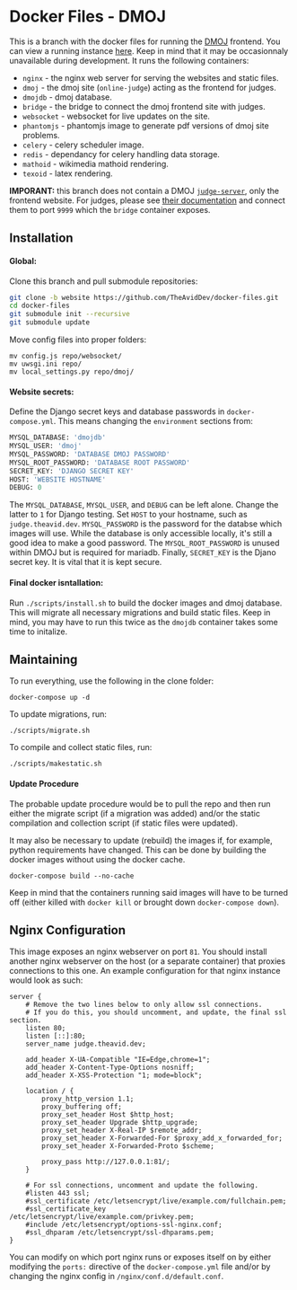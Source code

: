 # Docker Files - DMOJ
This is a branch with the docker files for running the [DMOJ](https://github.com/DMOJ/online-judge) frontend. You can view a running instance [here](https://judge.theavid.dev). Keep in mind that it may be occasionnaly unavailable during development. It runs the following containers:
 * `nginx` - the nginx web server for serving the websites and static files.
 * `dmoj` - the dmoj site (`online-judge`) acting as the frontend for judges.
 * `dmojdb` - dmoj database.
 * `bridge` - the bridge to connect the dmoj frontend site with judges.
 * `websocket` - websocket for live updates on the site.
 * `phantomjs` - phantomjs image to generate pdf versions of dmoj site problems.
 * `celery` - celery scheduler image.
 * `redis` - dependancy for celery handling data storage.
 * `mathoid` - wikimedia mathoid rendering.
 * `texoid` - latex rendering.
 
 **IMPORANT:** this branch does not contain a DMOJ [`judge-server`](https://github.com/DMOJ/judge-server), only the frontend website. For judges, please see [their documentation](https://docs.dmoj.ca/#/judge/linux_installation) and connect them to port `9999` which the `bridge` container exposes.
 
## Installation
#### Global:
Clone this branch and pull submodule repositories:
```sh
git clone -b website https://github.com/TheAvidDev/docker-files.git
cd docker-files
git submodule init --recursive
git submodule update
```

Move config files into proper folders:
```
mv config.js repo/websocket/
mv uwsgi.ini repo/
mv local_settings.py repo/dmoj/
```

#### Website secrets:
Define the Django secret keys and database passwords in `docker-compose.yml`. This means changing the `environment` sections from:
```py
MYSQL_DATABASE: 'dmojdb'
MYSQL_USER: 'dmoj'
MYSQL_PASSWORD: 'DATABASE DMOJ PASSWORD'
MYSQL_ROOT_PASSWORD: 'DATABASE ROOT PASSWORD'
SECRET_KEY: 'DJANGO SECRET KEY'
HOST: 'WEBSITE HOSTNAME'
DEBUG: 0
```

The `MYSQL_DATABASE`, `MYSQL_USER`, and `DEBUG` can be left alone. Change the latter to `1` for Django testing. Set `HOST` to your hostname, such as `judge.theavid.dev`. `MYSQL_PASSWORD` is the password for the databse which images will use. While the database is only accessible locally, it's still a good idea to make a good password. The `MYSQL_ROOT_PASSWORD` is unused within DMOJ but is required for mariadb. Finally, `SECRET_KEY` is the Djano secret key. It is vital that it is kept secure.

#### Final docker isntallation:
Run `./scripts/install.sh` to build the docker images and dmoj database. This will migrate all necessary migrations and build static files. Keep in mind, you may have to run this twice as the `dmojdb` container takes some time to initalize.

## Maintaining
To run everything, use the following in the clone folder:
```
docker-compose up -d
```

To update migrations, run:
```
./scripts/migrate.sh
```

To compile and collect static files, run:
```
./scripts/makestatic.sh
```

#### Update Procedure
The probable update procedure would be to pull the repo and then run either the migrate script (if a migration was added) and/or the static compilation and collection script (if static files were updated).

It may also be necessary to update (rebuild) the images if, for example, python requirements have changed. This can be done by building the docker images without using the docker cache.
```
docker-compose build --no-cache
```

Keep in mind that the containers running said images will have to be turned off (either killed with `docker kill` or brought down `docker-compose down`).

## Nginx Configuration
This image exposes an nginx webserver on port `81`. You should install another nginx webserver on the host (or a separate container) that proxies connections to this one. An example configuration for that nginx instance would look as such:
```nginx
server {
    # Remove the two lines below to only allow ssl connections.
    # If you do this, you should uncomment, and update, the final ssl section.
    listen 80;
    listen [::]:80;
    server_name judge.theavid.dev;

    add_header X-UA-Compatible "IE=Edge,chrome=1";
    add_header X-Content-Type-Options nosniff;
    add_header X-XSS-Protection "1; mode=block";

    location / {
        proxy_http_version 1.1;
        proxy_buffering off;
        proxy_set_header Host $http_host;
        proxy_set_header Upgrade $http_upgrade;
        proxy_set_header X-Real-IP $remote_addr;
        proxy_set_header X-Forwarded-For $proxy_add_x_forwarded_for;
        proxy_set_header X-Forwarded-Proto $scheme;

        proxy_pass http://127.0.0.1:81/;
    }

    # For ssl connections, uncomment and update the following.
    #listen 443 ssl;
    #ssl_certificate /etc/letsencrypt/live/example.com/fullchain.pem;
    #ssl_certificate_key /etc/letsencrypt/live/example.com/privkey.pem;
    #include /etc/letsencrypt/options-ssl-nginx.conf;
    #ssl_dhparam /etc/letsencrypt/ssl-dhparams.pem;
}
```
You can modify on which port nginx runs or exposes itself on by either modifying the `ports:` directive of the `docker-compose.yml` file and/or by changing the nginx config in `/nginx/conf.d/default.conf`.
